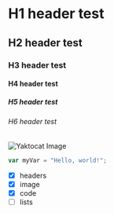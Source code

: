 # H1 header test
## H2 header test
### H3 header test
#### H4 header test
##### H5 header test
###### H6 header test

![Yaktocat Image](https://octodex.github.com/images/yaktocat.png)

``` javascript
var myVar = "Hello, world!";
```
- [x] headers
- [x] image
- [x] code
- [ ] lists
